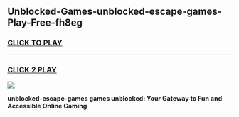 
## Unblocked-Games-unblocked-escape-games-Play-Free-fh8eg
<h3>
<a href="https://premium76.site?title=unblocked-escape-games&ref=23A">CLICK TO PLAY</a></h3>
<hr>

<h3>
<a href="https://premium76.site?title=unblocked-escape-games&ref=23A">CLICK 2 PLAY</a>
  
</h3>

<a href="https://premium76.site?title=unblocked-escape-games&ref=23A"><img src="https://clearcache.store/games.png"></a>


**unblocked-escape-games games unblocked: Your Gateway to Fun and Accessible Online Gaming**
